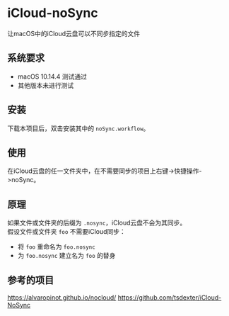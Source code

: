 # iCloud-noSync
让macOS中的iCloud云盘可以不同步指定的文件

## 系统要求

- macOS 10.14.4 测试通过
- 其他版本未进行测试

## 安装

下载本项目后，双击安装其中的 `noSync.workflow`。

## 使用

在iCloud云盘的任一文件夹中，在不需要同步的项目上右键->快捷操作->noSync。

## 原理

如果文件或文件夹的后缀为 `.nosync`，iCloud云盘不会为其同步。  
假设文件或文件夹 `foo` 不需要iCloud同步：

- 将 `foo` 重命名为 `foo.nosync`
- 为 `foo.nosync` 建立名为 `foo` 的替身

## 参考的项目

https://alvaropinot.github.io/nocloud/
https://github.com/tsdexter/iCloud-NoSync
